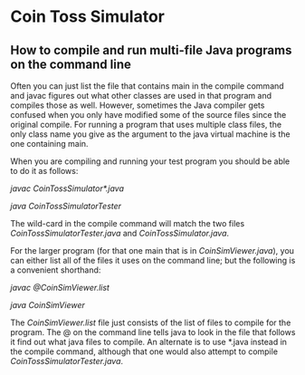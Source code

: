 # Coin Toss Simulator
## How to compile and run multi-file Java programs on the command line
Often you can just list the file that contains main in the compile command and javac figures out what other classes are used in that program and compiles those as well. However, sometimes the Java compiler gets confused when you only have modified some of the source files since the original compile. For running a program that uses multiple class files, the only class name you give as the argument to the java virtual machine is the one containing main.

When you are compiling and running your test program you should be able to do it as follows:

*javac CoinTossSimulator\*.java*

*java CoinTossSimulatorTester*

The wild-card in the compile command will match the two files *CoinTossSimulatorTester.java* and *CoinTossSimulator.java*.

For the larger program (for that one main that is in *CoinSimViewer.java*), you can either list all of the files it uses on the command line; but the following is a convenient shorthand:

*javac @CoinSimViewer.list*

*java CoinSimViewer*

The *CoinSimViewer.list* file just consists of the list of files to compile for the program. The @ on the command line tells java to look in the file that follows it find out what java files to compile. An alternate is to use \*.java instead in the compile command, although that one would also attempt to compile *CoinTossSimulatorTester.java*.
